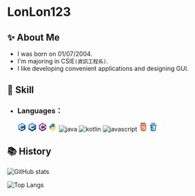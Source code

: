 # LonLon123
## ✨ About Me
- I was born on 01/07/2004.
- I'm majoring in CSIE`(資訊工程系)`.
- I like developing convenient applications and designing GUI.

## 🌱 Skill
- <h3 align="left">Languages：</h3>
  <p align="left">
    <img src="https://raw.githubusercontent.com/devicons/devicon/master/icons/c/c-original.svg" alt="c" width="20" height="20"/> </a>
    <img src="https://raw.githubusercontent.com/devicons/devicon/master/icons/cplusplus/cplusplus-original.svg" alt="cplusplus" width="20" height="20"/> </a>
    <img src="https://raw.githubusercontent.com/devicons/devicon/master/icons/csharp/csharp-original.svg" alt="csharp" width="20" height="20"/> </a>
    <img src="https://raw.githubusercontent.com/devicons/devicon/master/icons/python/python-original.svg" alt="python" width="20" height="20"/> </a>
    <img src="https://github.com/RayLonscholar/RayLonscholar/assets/89000042/7a67ee43-c412-4c82-abc7-f3f6257d0616" alt="java" width="20" height="20"/> </a>
    <img src="https://github.com/RayLonscholar/RayLonscholar/assets/89000042/a3522363-7046-401d-aae9-31ac980cdc73" alt="kotlin" width="20" height="20"/> </a>
    <img src="https://github.com/RayLonscholar/RayLonscholar/assets/89000042/284a3d71-7d0b-4c10-96e9-f43b88611086" alt="javascript" width="20" height="20"/> </a>
    <img src="https://raw.githubusercontent.com/devicons/devicon/master/icons/html5/html5-original-wordmark.svg" alt="html5" width="20" height="20"/> </a>
    <img src="https://raw.githubusercontent.com/devicons/devicon/master/icons/css3/css3-original-wordmark.svg" alt="css3" width="20" height="20"/>
  </p>
  
## 📚 History
![GitHub stats](https://github-readme-stats.vercel.app/api?username=RayLonscholar&count_private=true&show_icons=true&theme=tokyonight)

![Top Langs](https://github-readme-stats.vercel.app/api/top-langs/?username=RayLonscholar&layout=compact&theme=tokyonight)

